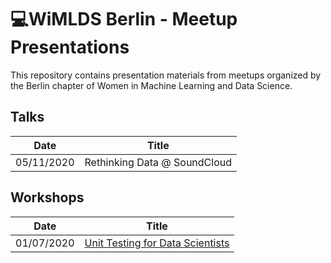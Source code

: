 # 💻WiMLDS Berlin - Meetup Presentations

This repository contains presentation materials from meetups organized by the Berlin chapter of Women in Machine Learning and Data Science.

## Talks
| Date  | Title   |
|---|---|
|  05/11/2020 | Rethinking Data @ SoundCloud | 

## Workshops

| Date  | Title   |
|---|---|
|  01/07/2020 | [Unit Testing for Data Scientists](https://github.com/wimlds/berlin-tdd-workshop) | 
